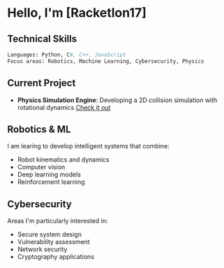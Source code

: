 # Hello, I'm [Racketlon17]

## Technical Skills

```python
Languages: Python, C#, C++, JavaScript
Focus areas: Robotics, Machine Learning, Cybersecurity, Physics
```

## Current Project

- **Physics Simulation Engine**: Developing a 2D collision simulation with rotational dynamics [Check it out](https://github.com/Racketlon17/2d-collision-simulator)

## Robotics & ML

I am learing to develop intelligent systems that combine:
- Robot kinematics and dynamics
- Computer vision
- Deep learning models
- Reinforcement learning

## Cybersecurity

Areas I'm particularly interested in:
- Secure system design
- Vulnerability assessment
- Network security
- Cryptography applications
<!---
Racketlon17/Racketlon17 is a ✨ special ✨ repository because its `README.md` (this file) appears on your GitHub profile.
You can click the Preview link to take a look at your changes.
--->
